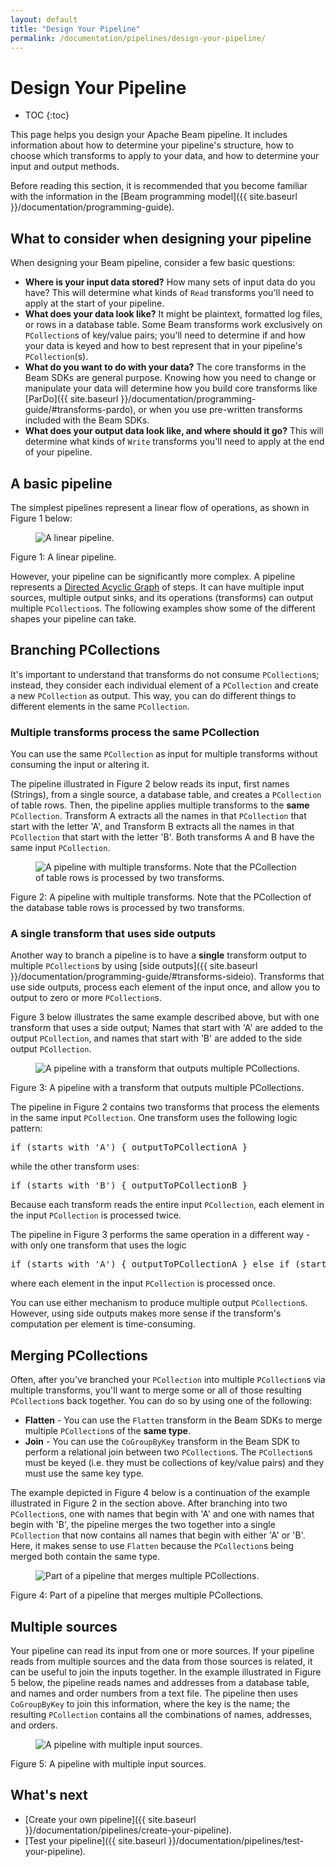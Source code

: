 ```yaml
---
layout: default
title: "Design Your Pipeline"
permalink: /documentation/pipelines/design-your-pipeline/
---
```

# Design Your Pipeline

* TOC
{:toc}

This page helps you design your Apache Beam pipeline. It includes information about how to determine your pipeline's structure, how to choose which transforms to apply to your data, and how to determine your input and output methods.

Before reading this section, it is recommended that you become familiar with the information in the [Beam programming model]({{ site.baseurl }}/documentation/programming-guide).

## What to consider when designing your pipeline

When designing your Beam pipeline, consider a few basic questions:

*   **Where is your input data stored?** How many sets of input data do you have? This will determine what kinds of `Read` transforms you'll need to apply at the start of your pipeline.
*   **What does your data look like?** It might be plaintext, formatted log files, or rows in a database table. Some Beam transforms work exclusively on `PCollection`s of key/value pairs; you'll need to determine if and how your data is keyed and how to best represent that in your pipeline's `PCollection`(s).
*   **What do you want to do with your data?** The core transforms in the Beam SDKs are general purpose. Knowing how you need to change or manipulate your data will determine how you build core transforms like [ParDo]({{ site.baseurl }}/documentation/programming-guide/#transforms-pardo), or when you use pre-written transforms included with the Beam SDKs.
*   **What does your output data look like, and where should it go?** This will determine what kinds of `Write` transforms you'll need to apply at the end of your pipeline.

## A basic pipeline

The simplest pipelines represent a linear flow of operations, as shown in Figure 1 below:

<figure id="fig1">
    <img src="{{ site.baseurl }}/images/design-your-pipeline-linear.png"
         alt="A linear pipeline.">
</figure>
Figure 1: A linear pipeline.

However, your pipeline can be significantly more complex. A pipeline represents a [Directed Acyclic Graph](https://en.wikipedia.org/wiki/Directed_acyclic_graph) of steps. It can have multiple input sources, multiple output sinks, and its operations (transforms) can output multiple `PCollection`s. The following examples show some of the different shapes your pipeline can take.

## Branching PCollections

It's important to understand that transforms do not consume `PCollection`s; instead, they consider each individual element of a `PCollection` and create a new `PCollection` as output. This way, you can do different things to different elements in the same `PCollection`.

### Multiple transforms process the same PCollection

You can use the same `PCollection` as input for multiple transforms without consuming the input or altering it.

The pipeline illustrated in Figure 2 below reads its input, first names (Strings), from a single source, a database table, and creates a `PCollection` of table rows. Then, the pipeline applies multiple transforms to the **same** `PCollection`. Transform A extracts all the names in that `PCollection` that start with the letter 'A', and Transform B extracts all the names in that `PCollection` that start with the letter 'B'. Both transforms A and B have the same input `PCollection`.

<figure id="fig2">
    <img src="{{ site.baseurl }}/images/design-your-pipeline-multiple-pcollections.png"
         alt="A pipeline with multiple transforms. Note that the PCollection of table rows is processed by two transforms.">
</figure>
Figure 2: A pipeline with multiple transforms. Note that the PCollection of the database table rows is processed by two transforms.

### A single transform that uses side outputs

Another way to branch a pipeline is to have a **single** transform output to multiple `PCollection`s by using [side outputs]({{ site.baseurl }}/documentation/programming-guide/#transforms-sideio). Transforms that use side outputs, process each element of the input once, and allow you to output to zero or more `PCollection`s.

Figure 3 below illustrates the same example described above, but with one transform that uses a side output; Names that start with 'A' are added to the output `PCollection`, and names that start with 'B' are added to the side output `PCollection`.

<figure id="fig3">
    <img src="{{ site.baseurl }}/images/design-your-pipeline-side-outputs.png"
         alt="A pipeline with a transform that outputs multiple PCollections.">
</figure>
Figure 3: A pipeline with a transform that outputs multiple PCollections.

The pipeline in Figure 2 contains two transforms that process the elements in the same input `PCollection`. One transform uses the following logic pattern:

<pre>if (starts with 'A') { outputToPCollectionA }</pre>

while the other transform uses:

<pre>if (starts with 'B') { outputToPCollectionB }</pre>

Because each transform reads the entire input `PCollection`, each element in the input `PCollection` is processed twice.

The pipeline in Figure 3 performs the same operation in a different way - with only one transform that uses the logic

<pre>if (starts with 'A') { outputToPCollectionA } else if (starts with 'B') { outputToPCollectionB }</pre>

where each element in the input `PCollection` is processed once.

You can use either mechanism to produce multiple output `PCollection`s. However, using side outputs makes more sense if the transform's computation per element is time-consuming.

## Merging PCollections

Often, after you've branched your `PCollection` into multiple `PCollection`s via multiple transforms, you'll want to merge some or all of those resulting `PCollection`s back together. You can do so by using one of the following:

*   **Flatten** - You can use the `Flatten` transform in the Beam SDKs to merge multiple `PCollection`s of the **same type**.
*   **Join** - You can use the `CoGroupByKey` transform in the Beam SDK to perform a relational join between two `PCollection`s. The `PCollection`s must be keyed (i.e. they must be collections of key/value pairs) and they must use the same key type.

The example depicted in Figure 4 below is a continuation of the example illustrated in Figure 2 in the section above. After branching into two `PCollection`s, one with names that begin with 'A' and one with names that begin with 'B', the pipeline merges the two together into a single `PCollection` that now contains all names that begin with either 'A' or 'B'. Here, it makes sense to use `Flatten` because the `PCollection`s being merged both contain the same type.

<figure id="fig4">
    <img src="{{ site.baseurl }}/images/design-your-pipeline-flatten.png"
         alt="Part of a pipeline that merges multiple PCollections.">
</figure>
Figure 4: Part of a pipeline that merges multiple PCollections.

## Multiple sources

Your pipeline can read its input from one or more sources. If your pipeline reads from multiple sources and the data from those sources is related, it can be useful to join the inputs together. In the example illustrated in Figure 5 below, the pipeline reads names and addresses from a database table, and names and order numbers from a text file. The pipeline then uses `CoGroupByKey` to join this information, where the key is the name; the resulting `PCollection` contains all the combinations of names, addresses, and orders.

<figure id="fig5">
    <img src="{{ site.baseurl }}/images/design-your-pipeline-join.png"
         alt="A pipeline with multiple input sources.">
</figure>
Figure 5: A pipeline with multiple input sources.

## What's next

*   [Create your own pipeline]({{ site.baseurl }}/documentation/pipelines/create-your-pipeline).
*   [Test your pipeline]({{ site.baseurl }}/documentation/pipelines/test-your-pipeline).




